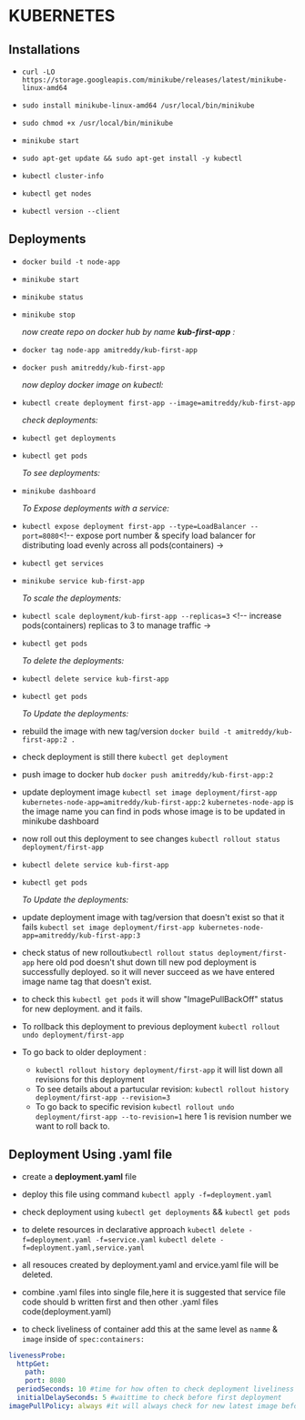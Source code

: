 # KUBERNETES

## Installations

- `curl -LO https://storage.googleapis.com/minikube/releases/latest/minikube-linux-amd64`
- `sudo install minikube-linux-amd64 /usr/local/bin/minikube`
- `sudo chmod +x /usr/local/bin/minikube`
- `minikube start`

- `sudo apt-get update && sudo apt-get install -y kubectl`
  <!-- or run this command: sudo snap install kubectl -->
- `kubectl cluster-info`
- `kubectl get nodes`
- `kubectl version --client` <!-- to check installed kubectl -->

## Deployments

- `docker build -t node-app`
- `minikube start`
- `minikube status`
- `minikube stop`

  *now create repo on docker hub by name **kub-first-app** :*

- `docker tag node-app amitreddy/kub-first-app`
- `docker push amitreddy/kub-first-app`

  *now deploy docker image on kubectl:*

- `kubectl create deployment first-app --image=amitreddy/kub-first-app`

  *check deployments:*

- `kubectl get deployments`
- `kubectl get pods`

  *To see deployments:*

- `minikube dashboard`

  *To Expose deployments with a service:*

- `kubectl expose deployment first-app --type=LoadBalancer --port=8080`<!-- expose port number  & specify load balancer for distributing load evenly across all pods(containers) ->
- `kubectl get services`
- `minikube service kub-first-app` <!-- it will show port number for deplyed service and also rdirect to this service on browser-->

  *To scale the deployments:*

- `kubectl scale deployment/kub-first-app --replicas=3` <!-- increase pods(containers) replicas to 3 to manage traffic ->
- `kubectl get pods`

  *To delete the deployments:*

- `kubectl delete service kub-first-app`
- `kubectl get pods`

  *To Update the deployments:*
- rebuild the image with new tag/version `docker build -t amitreddy/kub-first-app:2 .`
- check deployment is still there `kubectl get deployment`
- push image to docker hub `docker push amitreddy/kub-first-app:2`
- update deployment image `kubectl set image deployment/first-app kubernetes-node-app=amitreddy/kub-first-app:2` 
  `kubernetes-node-app` is the image name you can find in pods whose image is to be updated in minikube dashboard
- now roll out this deployment to see changes `kubectl rollout status deployment/first-app`
- `kubectl delete service kub-first-app`
- `kubectl get pods`

  *To Update the deployments:*
- update deployment image with tag/version that doesn't exist so that it fails `kubectl set image deployment/first-app kubernetes-node-app=amitreddy/kub-first-app:3`
- check status of new rollout`kubectl rollout status deployment/first-app`
  here old pod doesn't shut down till new pod deployment is successfully deployed. so it will never succeed as we have entered image name tag that doesn't exist.
- to check this `kubectl get pods` it will show "ImagePullBackOff" status for new deployment. and it fails.
- To rollback this deployment to previous deployment `kubectl rollout undo deployment/first-app`
- To go back to older deployment :
  - `kubectl rollout history deployment/first-app` it will list down all revisions for this deployment
  - To see details about a partucular revision: `kubectl rollout history deployment/first-app --revision=3`
  - To go back to specific revision `kubectl rollout undo deployment/first-app --to-revision=1` here 1 is revision number we want to roll back to.

## Deployment Using .yaml file

- create a **deployment.yaml** file
- deploy this file using command `kubectl apply -f=deployment.yaml`
- check deployment using `kubectl get deployments` && `kubectl get pods`

- to  delete resources in declarative approach
  `kubectl delete -f=deployment.yaml -f=service.yaml`
  `kubectl delete -f=deployment.yaml,service.yaml`
- all resouces created by deployment.yaml and ervice.yaml file will be deleted.

- combine .yaml files into single file,here it is suggested that service file code should b written first and then other .yaml files code(deployment.yaml)
- to check liveliness of container add this at the same level as `namme` & `image` inside of `spec:containers:`

```yaml
livenessProbe:
  httpGet:
    path:
    port: 8080
  periodSeconds: 10 #time for how often to check deployment liveliness
  initialDelaySeconds: 5 #waittime to check before first deployment
imagePullPolicy: always #it will always check for new latest image before every new deployment
```
